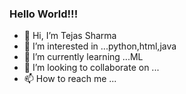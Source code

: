 ### Hello World!!!
- 👋 Hi, I’m Tejas Sharma
- 👀 I’m interested in ...python,html,java
- 🌱 I’m currently learning ...ML
- 💞️ I’m looking to collaborate on ...
- 📫 How to reach me ...

<!---
TJ7-droid/TJ7-droid is a ✨ special ✨ repository because its `README.md` (this file) appears on your GitHub profile.
You can click the Preview link to take a look at your changes.
--->
